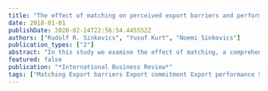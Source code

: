 ```yaml
---
title: "The effect of matching on perceived export barriers and performance in an era of globalization discontents: Empirical evidence from UK SMEs"
date: 2018-01-01
publishDate: 2020-02-24T22:56:54.445552Z
authors: ["Rudolf R. Sinkovics", "Yusuf Kurt", "Noemi Sinkovics"]
publication_types: ["2"]
abstract: "In this study we examine the effect of matching, a comprehensive networking concept, on the perceived export barriers and export performance of small exporting firms. We introduce matching as a moderating variable affecting the link of perceived internal/external export barriers to export performance. Using a sample of 106 UK-based exporting small and medium enterprises (SMEs), we find that matching alleviates the negative impact of perceived internal export barriers on export performance. Furthermore, the empirical results show that export experience and export commitment reduce managers' perceived internal and external export barriers. The study shows that matching, as a networking-tool at multiple levels, can help to overcome export barriers, thus providing a mechanism to offset challenges opened up through nationalistic policies."
featured: false
publication: "*International Business Review*"
tags: ["Matching Export barriers Export commitment Export performance SMEs Anti-globalization"]
---
```


